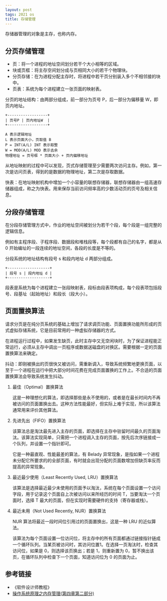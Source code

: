 ```yaml
---
layout: post
tags: 2021 os
title: 存储管理
---
```


存储器管理的对象是主存，也称内存。

## 分页存储管理

- 页：将一个进程的地址空间划分若干个大小相等的区域。
- 块或页框：将主存空间划分成与页相同大小的若干个物理块。
- 分页存储：在为进程分配主存时，将进程中若干页分别装入多个不相邻接的块中。
- 页表：系统为每个进程建立一张页面的映射表。

分页的地址结构：由两部分组成，前一部分为页号 P，后一部分为偏移量 W，即页内地址。

```plain
+------------------+
| 页号P | 页内地址W  |
+------------------+

A 表示逻辑地址
L 表示页面大小，页取值 B
P = INT(A/L) INT 表示取整
W = MOD(A/L) MOD 表示去余
物理地址 = 页号框 * 页面大小 + 页内偏移地址
```

从地址映射的过程中可以发现，页式存储管理至少需要两次访问主存。例如，第一次是访问页表，得到的是数据的物理地址，第二次是存取数据。

快表：在地址映射机构中增加一个小容量的联想存储器，联想存储器由一组高速存储器组成，称之为快表。用来保存当前访问频率高的少数活动页的页号及相关信息。

## 分段存储管理

在分段存储管理方式中，作业的地址空间被划分为若干个段，每个段是一组完整的逻辑信息。

例如有主程序段、子程序段、数据段和堆栈段等，每个段都有自己的名字，都是从 0 开始编址的一段连续的地址空间，各段的长度是不等的。

分段系统的地址结构有段号 s 和段内地址 d 两部分组成。

```plain
+-------------------+
| 段号 s | 段内地址 d |
+-------------------+
```

段表是系统为每个进程建立一张段映射表，段标由段表项构成，每个段表项包括段号、段基址（起始地址）和段长（段大小）。

## 页面置换算法

请求分页是在纯分页系统的基础上增加了请求调页功能、页面置换功能所形成的页式虚拟存储系统，它是目前常用的一种虚拟存储器的方式。

在进程运行过程中，如果发生缺页，此时主存中又无空闲块时，为了保证进程能正常运行，必须从主存中调出一页程序或数据送磁盘的对换区。需要根据一定的页面置换算法来确定。

抖动：即刚被换出的页很快又被访问，需重新调入，导致系统频繁地更换页面，以至于一个进程在运行中把大部分时间花费在完成页面置换的工作上。不合适的页面置换算法会导致系统发生抖动。

1. 最佳（Optimal）置换算法

   这是一种理想化的算法，即选择那些是永不使用的，或者是在最长时间内不再被访问的页面置换出去。这种方法性能最好，但实际上难于实现，所以该算法通常用来评价其他算法。

2. 先进先出（FIFO）置换算法

   该算法总是淘汰最先进入主存的页面，即选择在主存中驻留时间最久的页面淘汰。该算法实现简单，只需把一个进程调入主存的页面，按先后次序链接成一个队列，并设置一个指针即可。

   它是一种最直观、性能最差的算法，有 Belady 异常现象，是指如果一个进程未分配它所要求的的全部页面，有时就会出现分配的页面数增加但缺页率反而提高的异常现象。

3. 最近最少使用（Least Recently Used, LRU）置换算法

   该算法是选择最近最少未使用的页面予以淘汰，系统在每个页面设置一个访问字段，用于记录这个页面自上次被访问以来所经历的时间 T，当要淘汰一个页面时，选择 T 最大的页面，但在实现时需要硬件的支持（寄存器或栈）。

4. 最近未用（Not Used Recently, NUR）置换算法

   NUR 算法将最近一段时间位引用过的页面置换出，这是一种 LRU 的近似算法。

   该算法为每个页面设置一位访问位，将主存中的所有页面都通过链接指针链成一个循环队列。当某页被访问时，其访问位置1。在选择一页淘汰时，检查其访问位，如果是 0，则选择该页换出；若是 1，则重新置为 0，暂不换出该页，在循环队列中检查下一个页面，知道访问位为 0 的页面为止。

## 参考链接

- 《软件设计师教程》
- [操作系统原理之内存管理(第四章第二部分)](https://www.cnblogs.com/jalja/p/11455440.html)
